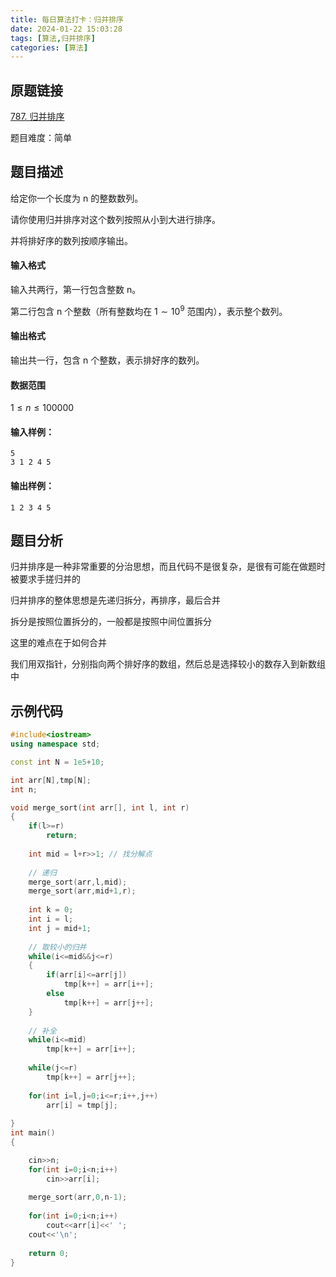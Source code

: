 ```yaml
---
title: 每日算法打卡：归并排序
date: 2024-01-22 15:03:28
tags: [算法,归并排序]
categories: [算法]
---
```


## 原题链接

[787. 归并排序](https://www.acwing.com/problem/content/789/)

题目难度：简单

## 题目描述

给定你一个长度为 n 的整数数列。

请你使用归并排序对这个数列按照从小到大进行排序。

并将排好序的数列按顺序输出。

#### 输入格式

输入共两行，第一行包含整数 n。

第二行包含 n 个整数（所有整数均在 $1 \sim 10^9$ 范围内），表示整个数列。

#### 输出格式

输出共一行，包含 n 个整数，表示排好序的数列。

#### 数据范围

$1 \le n \le 100000$

#### 输入样例：

```
5
3 1 2 4 5 
```

#### 输出样例：

```
1 2 3 4 5 
```

## 题目分析

归并排序是一种非常重要的分治思想，而且代码不是很复杂，是很有可能在做题时被要求手搓归并的

归并排序的整体思想是先递归拆分，再排序，最后合并

拆分是按照位置拆分的，一般都是按照中间位置拆分

这里的难点在于如何合并

我们用双指针，分别指向两个排好序的数组，然后总是选择较小的数存入到新数组中

## 示例代码

```cpp
#include<iostream>
using namespace std;

const int N = 1e5+10;

int arr[N],tmp[N];
int n;

void merge_sort(int arr[], int l, int r)
{
    if(l>=r)
        return;
        
    int mid = l+r>>1; // 找分解点
    
    // 递归
    merge_sort(arr,l,mid);
    merge_sort(arr,mid+1,r);
    
    int k = 0;
    int i = l;
    int j = mid+1;
    
    // 取较小的归并
    while(i<=mid&&j<=r)
    {
        if(arr[i]<=arr[j])
            tmp[k++] = arr[i++];
        else
            tmp[k++] = arr[j++];
    }
    
    // 补全
    while(i<=mid)
        tmp[k++] = arr[i++];
    
    while(j<=r)
        tmp[k++] = arr[j++];
        
    for(int i=l,j=0;i<=r;i++,j++)
        arr[i] = tmp[j];
    
}
int main()
{

    cin>>n;
    for(int i=0;i<n;i++)
        cin>>arr[i];
        
    merge_sort(arr,0,n-1);
    
    for(int i=0;i<n;i++)
        cout<<arr[i]<<' ';
    cout<<'\n';
    
    return 0;
}
```

